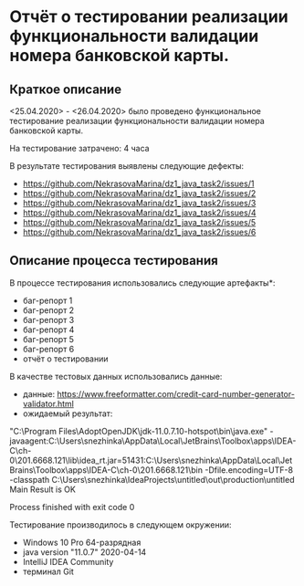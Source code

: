 # Отчёт о тестировании реализации функциональности валидации номера банковской карты.

## Краткое описание

<25.04.2020> - <26.04.2020> было проведено функциональное тестирование реализации функциональности валидации номера банковской карты.

На тестирование затрачено: 4 часа

В результате тестирования выявлены следующие дефекты:
*  https://github.com/NekrasovaMarina/dz1_java_task2/issues/1
*  https://github.com/NekrasovaMarina/dz1_java_task2/issues/2
*  https://github.com/NekrasovaMarina/dz1_java_task2/issues/3
*  https://github.com/NekrasovaMarina/dz1_java_task2/issues/4
*  https://github.com/NekrasovaMarina/dz1_java_task2/issues/5
*  https://github.com/NekrasovaMarina/dz1_java_task2/issues/6

## Описание процесса тестирования

В процессе тестирования использовались следующие артефакты*:
* баг-репорт 1
* баг-репорт 2
* баг-репорт 3
* баг-репорт 4
* баг-репорт 5
* баг-репорт 6
* отчёт о тестировании

В качестве тестовых данных использовались данные:
* данные: https://www.freeformatter.com/credit-card-number-generator-validator.html
* ожидаемый результат: 

"C:\Program Files\AdoptOpenJDK\jdk-11.0.7.10-hotspot\bin\java.exe" -javaagent:C:\Users\snezhinka\AppData\Local\JetBrains\Toolbox\apps\IDEA-C\ch-0\201.6668.121\lib\idea_rt.jar=51431:C:\Users\snezhinka\AppData\Local\JetBrains\Toolbox\apps\IDEA-C\ch-0\201.6668.121\bin -Dfile.encoding=UTF-8 -classpath C:\Users\snezhinka\IdeaProjects\untitled\out\production\untitled Main
Result is OK

Process finished with exit code 0

Тестирование производилось в следующем окружении:
* Windows 10 Pro 64-разрядная
* java version "11.0.7" 2020-04-14
* IntelliJ IDEA Community
* терминал Git
